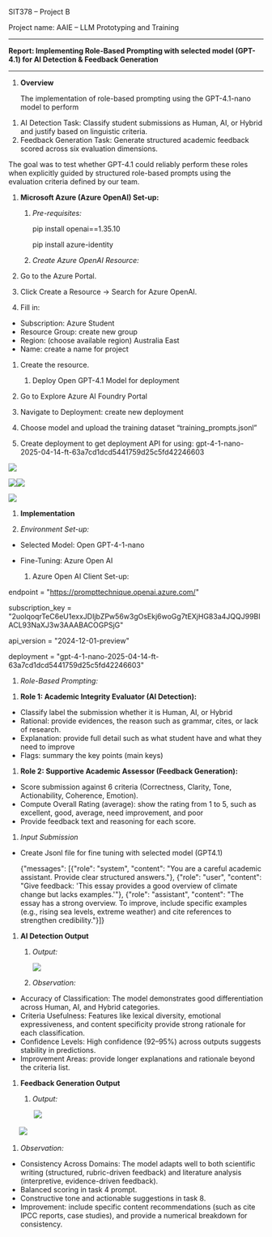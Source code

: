 ﻿SIT378 – Project B

Project name: AAIE – LLM Prototyping and Training

-----

**Report: Implementing Role-Based Prompting with selected model (GPT-4.1) for AI Detection & Feedback Generation**

-----

1. **Overview**

   The implementation of role-based prompting using the GPT-4.1-nano model to perform

1) AI Detection Task: Classify student submissions as Human, AI, or Hybrid and justify based on linguistic criteria.
1) Feedback Generation Task: Generate structured academic feedback scored across six evaluation dimensions.

The goal was to test whether GPT-4.1 could reliably perform these roles when explicitly guided by structured role-based prompts using the evaluation criteria defined by our team.

1. **Microsoft Azure (Azure OpenAI) Set-up:**
   1. *Pre-requisites:*

      pip install openai==1.35.10

      pip install azure-identity

   1. *Create Azure OpenAI Resource:*

1. Go to the Azure Portal.
1. Click Create a Resource → Search for Azure OpenAI.
1. Fill in:
- Subscription: Azure Student
- Resource Group: create new group
- Region: (choose available region) Australia East
- Name: create a name for project
1. Create the resource.

   1. Deploy Open GPT-4.1 Model for deployment
1. Go to Explore Azure AI Foundry Portal
1. Navigate to Deployment: create new deployment
1. Choose model and upload the training dataset “training\_prompts.jsonl”
1. Create deployment to get deployment API for using: gpt-4-1-nano-2025-04-14-ft-63a7cd1dcd5441759d25c5fd42246603

![](Aspose.Words.36a7df02-2b40-41b9-a707-d837dfd5ac50.001.png)

![](Aspose.Words.36a7df02-2b40-41b9-a707-d837dfd5ac50.002.png)![](Aspose.Words.36a7df02-2b40-41b9-a707-d837dfd5ac50.003.png)

![](Aspose.Words.36a7df02-2b40-41b9-a707-d837dfd5ac50.004.png)

1. **Implementation**

1. *Environment Set-up:*

- Selected Model: Open GPT-4-1-nano
- Fine-Tuning: Azure Open AI

  1. Azure Open AI Client Set-up:

endpoint = "https://prompttechnique.openai.azure.com/"

subscription\_key = "2uolqoqrTeC6eU1exxJDIjbZPw56w3gOsEkj6woGg7tEXjHG83a4JQQJ99BIACL93NaXJ3w3AAABACOGPSjG"

api\_version = "2024-12-01-preview"

deployment = "gpt-4-1-nano-2025-04-14-ft-63a7cd1dcd5441759d25c5fd42246603"

1. *Role-Based Prompting:*

1) **Role 1: Academic Integrity Evaluator (AI Detection):**
- Classify label the submission whether it is Human, AI, or Hybrid
- Rational: provide evidences, the reason such as grammar, cites, or lack of research.
- Explanation: provide full detail such as what student have and what they need to improve
- Flags: summary the key points (main keys)

1) **Role 2: Supportive Academic Assessor (Feedback Generation):**
- Score submission against 6 criteria (Correctness, Clarity, Tone, Actionability, Coherence, Emotion).
- Compute Overall Rating (average): show the rating from 1 to 5, such as excellent, good, average, need improvement, and poor
- Provide feedback text and reasoning for each score.

1. *Input Submission*
- Create Jsonl file for fine tuning with selected model (GPT4.1)

  {"messages": [{"role": "system", "content": "You are a careful academic assistant. Provide clear structured answers."}, {"role": "user", "content": "Give feedback: 'This essay provides a good overview of climate change but lacks examples.'"}, {"role": "assistant", "content": "The essay has a strong overview. To improve, include specific examples (e.g., rising sea levels, extreme weather) and cite references to strengthen credibility."}]}

1. **AI Detection Output**

   1. *Output:*

      ![](Aspose.Words.36a7df02-2b40-41b9-a707-d837dfd5ac50.005.png)

   1. *Observation:*

- Accuracy of Classification: The model demonstrates good differentiation across Human, AI, and Hybrid categories.
- Criteria Usefulness: Features like lexical diversity, emotional expressiveness, and content specificity provide strong rationale for each classification.
- Confidence Levels: High confidence (92–95%) across outputs suggests stability in predictions.
- Improvement Areas: provide longer explanations and rationale beyond the criteria list.

1. **Feedback Generation Output**

   1. *Output:*

`		`*![](Aspose.Words.36a7df02-2b40-41b9-a707-d837dfd5ac50.006.png)*

`	`*![](Aspose.Words.36a7df02-2b40-41b9-a707-d837dfd5ac50.007.png)*

1. *Observation:*

- Consistency Across Domains: The model adapts well to both scientific writing (structured, rubric-driven feedback) and literature analysis (interpretive, evidence-driven feedback).
- Balanced scoring in task 4 prompt.
- Constructive tone and actionable suggestions in task 8.
- Improvement: include specific content recommendations (such as cite IPCC reports, case studies), and provide a numerical breakdown for consistency.
